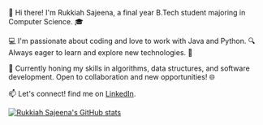 👋 Hi there! I'm Rukkiah Sajeena, a final year B.Tech student majoring in Computer Science. 🎓

💻 I'm passionate about coding and love to work with Java and Python. 🔍 Always eager to learn and explore new technologies. 🚀

🌟 Currently honing my skills in algorithms, data structures, and software development. Open to collaboration and new opportunities! 🌐

📫 Let's connect! find me on [LinkedIn](https://www.linkedin.com/in/rukkiah-sajeena-m-88b2a7268/).

[![Rukkiah Sajeena's GitHub stats](https://github-readme-stats.vercel.app/api?username=sajeena3012)](https://github.com/anuraghazra/github-readme-stats)
